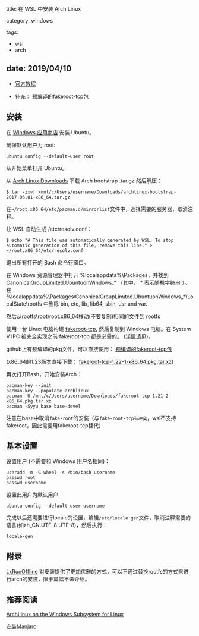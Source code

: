title: 在 WSL 中安装 Arch Linux

category: windows

tags: 
 - wsl
 - arch

date: 2019/04/10
---
- [官方教程](https://wiki.archlinux.org/index.php/Install_on_WSL_(%E7%AE%80%E4%BD%93%E4%B8%AD%E6%96%87))

- 补充： [预编译的fakeroot-tcp包](https://github.com/yuk7/arch-prebuilt)


<!--more-->

## 安装
在 [Windows 应用商店](https://www.microsoft.com/en-us/store/p/ubuntu/9nblggh4msv6) 安装 Ubuntu。

确保默认用户为 root:
```shell
ubuntu config --default-user root
```
从开始菜单打开 Ubuntu。

从 [Arch Linux Downloads](https://www.archlinux.org/download/) 下载 Arch bootstrap .tar.gz 然后解压：

```shell
$ tar -zxvf /mnt/c/Users/username/Downloads/archlinux-bootstrap-2017.06.01-x86_64.tar.gz
```
在``~/root.x86_64/etc/pacman.d/mirrorlist``文件中，选择需要的服务器，取消注释。

让 WSL 自动生成 /etc/resolv.conf：

```shell
$ echo "# This file was automatically generated by WSL. To stop automatic generation of this file, remove this line." > ~/root.x86_64/etc/resolv.conf
```
退出所有打开的 Bash 命令行窗口。

在 Windows 资源管理器中打开 %localappdata%\Packages，并找到 CanonicalGroupLimited.UbuntuonWindows_* （其中， * 表示随机字符串 ）。在 %localappdata%\Packages\CanonicalGroupLimited.UbuntuonWindows_*\LocalState\rootfs 中删除 bin, etc, lib, lib64, sbin, usr and var.

然后从rootfs\root\root.x86_64移动(不要复制)相同的文件到 rootfs

使用一台 Linux 电脑构建 [fakeroot-tcp](https://aur.archlinux.org/packages/fakeroot-tcp/), 然后复制到 Windows 电脑。在 System V IPC 被完全实现之前 fakeroot-tcp 都是必需的。 ([详情请见](https://github.com/Microsoft/BashOnWindows/issues/2465))。

github上有预编译的pkg文件，可以直接使用： [预编译的fakeroot-tcp包](https://github.com/yuk7/arch-prebuilt)

(x86_64的1.23版本直接下载： [fakeroot-tcp-1.22-1-x86_64.pkg.tar.xz](https://github.com/yuk7/arch-prebuilt/releases/download/18082100/fakeroot-tcp-1.23-1-x86_64.pkg.tar.xz))


再次打开Bash，开始安装Arch：

```shell
pacman-key --init
pacman-key --populate archlinux
pacman -U /mnt/c/Users/username/Downloads/fakeroot-tcp-1.21-2-x86_64.pkg.tar.xz
pacman -Syyu base base-devel
```
注意在base中取消``fake-root``的安装（与``fake-root-tcp有冲突``，wsl不支持fakeroot，因此需要用fakeroot-tcp替代）

## 基本设置

设置用户 (不需要和 Windows 用户名相同)：

```shell
useradd -m -G wheel -s /bin/bash username
passwd root
passwd username
```
设置此用户为默认用户

```shell
ubuntu config --default-user username
```

完成以后还需要进行locale的设置，编辑``/etc/locale.gen``文件，取消注释需要的语言(如zh_CN.UTF-8 UTF-8)，然后执行：
```shell
locale-gen
```

## 附录

[LxRunOffline](https://github.com/DDoSolitary/LxRunOffline) 对安装提供了更加优雅的方式，可以不通过替换rootfs的方式来进行arch的安装，限于篇幅不做介绍。

## 推荐阅读

[ArchLinux on the Windows Subsystem for Linux](https://davidtw.co/writings/2017/archlinux-on-the-windows-subsystem-for-linux)

[安装Manjaro](https://www.cnblogs.com/wurui1994/p/7839777.html)